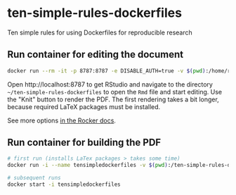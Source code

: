 # ten-simple-rules-dockerfiles

Ten simple rules for using Dockerfiles for reproducible research

## Run container for editing the document

```bash
docker run --rm -it -p 8787:8787 -e DISABLE_AUTH=true -v $(pwd):/home/rstudio/ten-simple-rules-dockerfiles rocker/verse:latest
```

Open http://localhost:8787 to get RStudio and navigate to the directory `~/ten-simple-rules-dockerfiles` to open the `Rmd` file and start editing.
Use the "Knit" button to render the PDF.
The first rendering takes a bit longer, because required LaTeX packages must be installed.

See more options [in the Rocker docs](https://github.com/rocker-org/rocker-versioned/blob/master/rstudio/README.md#additional-configuration-options).

## Run container for building the PDF

```bash
# first run (installs LaTex packages > takes some time)
docker run -i --name tensimpledockerfiles -v $(pwd):/ten-simple-rules-dockerfiles rocker/verse:latest Rscript -e 'setwd("/ten-simple-rules-dockerfiles"); rmarkdown::render("ten-simple-rules-dockerfiles.Rmd")'

# subsequent runs
docker start -i tensimpledockerfiles
```
